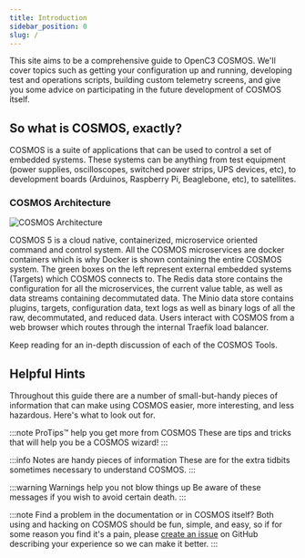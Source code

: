 ```yaml
---
title: Introduction
sidebar_position: 0
slug: /
---
```


This site aims to be a comprehensive guide to OpenC3 COSMOS. We'll cover topics such as getting your configuration up and running, developing test and operations scripts, building custom telemetry screens, and give you some advice on participating in the future development of COSMOS itself.

## So what is COSMOS, exactly?

COSMOS is a suite of applications that can be used to control a set of embedded systems. These systems can be anything from test equipment (power supplies, oscilloscopes, switched power strips, UPS devices, etc), to development boards (Arduinos, Raspberry Pi, Beaglebone, etc), to satellites.

### COSMOS Architecture

![COSMOS Architecture](/img/architecture.png)

COSMOS 5 is a cloud native, containerized, microservice oriented command and control system. All the COSMOS microservices are docker containers which is why Docker is shown containing the entire COSMOS system. The green boxes on the left represent external embedded systems (Targets) which COSMOS connects to. The Redis data store contains the configuration for all the microservices, the current value table, as well as data streams containing decommutated data. The Minio data store contains plugins, targets, configuration data, text logs as well as binary logs of all the raw, decommutated, and reduced data. Users interact with COSMOS from a web browser which routes through the internal Traefik load balancer.

Keep reading for an in-depth discussion of each of the COSMOS Tools.

## Helpful Hints

Throughout this guide there are a number of small-but-handy pieces of
information that can make using COSMOS easier, more interesting, and less
hazardous. Here's what to look out for.

:::note ProTips™ help you get more from COSMOS
These are tips and tricks that will help you be a COSMOS wizard!
:::

:::info Notes are handy pieces of information
These are for the extra tidbits sometimes necessary to understand COSMOS.
:::

:::warning Warnings help you not blow things up
Be aware of these messages if you wish to avoid certain death.
:::

:::note Find a problem in the documentation or in COSMOS itself?
Both using and hacking on COSMOS should be fun, simple, and easy, so if for
some reason you find it's a pain, please [create an issue](https://github.com/OpenC3/cosmos/issues/new/choose) on
GitHub describing your experience so we can make it better.
:::
